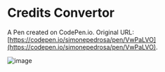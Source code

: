 # Credits Convertor

A Pen created on CodePen.io. Original URL: [https://codepen.io/simonepedrosa/pen/VwPaLVO](https://codepen.io/simonepedrosa/pen/VwPaLVO).

![image](https://user-images.githubusercontent.com/66631240/133271666-8b1d1c61-5ccf-4085-983d-2db352c812f5.png)

